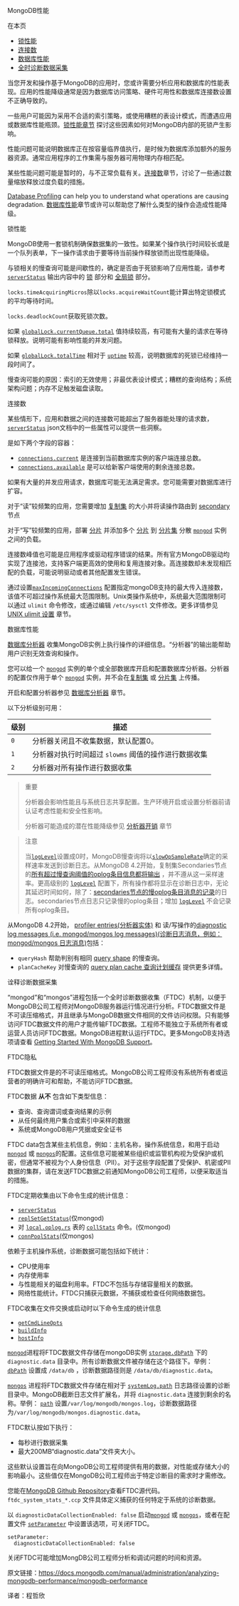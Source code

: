  MongoDB性能

在本页

- [锁性能](https://docs.mongodb.com/manual/administration/analyzing-mongodb-performance/locking-performance) 
- [连接数](https://docs.mongodb.com/manual/administration/analyzing-mongodb-performance/number-of-connections) 
- [数据库性能](https://docs.mongodb.com/manual/administration/analyzing-mongodb-performance/database-profiling) 
- [全时诊断数据采集](https://docs.mongodb.com/manual/administration/analyzing-mongodb-performance/full-time-diagnostic-data-capture) 

当您开发和操作基于MongoDB的应用时，您或许需要分析应用和数据库的性能表现。应用的性能降级通常是因为数据库访问策略、硬件可用性和数据库连接数设置不正确导致的。

一些用户可能因为采用不合适的索引策略，或使用糟糕的表设计模式，而遭遇应用或数据库性能瓶颈。[锁性能章节](https://docs.mongodb.com/manual/administration/analyzing-mongodb-performance/analyzing-performance-locks) 探讨这些因素如何对MongoDB内部的死锁产生影响。

性能问题可能说明数据库正在按容量临界值执行，是时候为数据库添加额外的服务器资源。通常应用程序的工作集需与服务器可用物理内存相匹配。

某些性能问题可能是暂时的，与不正常负载有关。[连接数](https://docs.mongodb.com/manual/administration/analyzing-mongodb-performance/number-of-connections)章节，讨论了一些通过数量缩放释放过度负载的措施。

[Database Profiling](https://docs.mongodb.com/manual/administration/analyzing-mongodb-performance/database-profiling) can help you to understand what operations are causing degradation. [数据库性能](https://docs.mongodb.com/manual/administration/analyzing-mongodb-performance/database-profiling)章节或许可以帮助您了解什么类型的操作会造成性能降级。

 锁性能

MongoDB使用一套锁机制确保数据集的一致性。如果某个操作执行时间较长或是一个队列表单，下一操作请求由于要等待当前操作释放锁而出现性能降级。

与锁相关的慢查询可能是间歇性的，确定是否由于死锁影响了应用性能，请参考[`serverStatus`](https://docs.mongodb.com/manual/reference/command/serverStatus/dbcmd.serverStatus) 输出内容中的 [锁](https://docs.mongodb.com/manual/reference/command/serverStatus/server-status-locks) 部分和 [全局锁](https://docs.mongodb.com/manual/reference/command/serverStatus/globallock) 部分。

 `locks.timeAcquiringMicros`除以`locks.acquireWaitCount`能计算出特定锁模式的平均等待时间。

 `locks.deadlockCount`获取死锁次数。

如果 [`globalLock.currentQueue.total`](https://docs.mongodb.com/manual/reference/command/serverStatus/serverstatus.globalLock.currentQueue.total) 值持续较高，有可能有大量的请求在等待锁释放。说明可能有影响性能的并发问题。

如果 [`globalLock.totalTime`](https://docs.mongodb.com/manual/reference/command/serverStatus/serverstatus.globalLock.totalTime) 相对于 [`uptime`](https://docs.mongodb.com/manual/reference/command/serverStatus/serverstatus.uptime) 较高，说明数据库的死锁已经维持一段时间了。

慢查询可能的原因：索引的无效使用；非最优表设计模式；糟糕的查询结构；系统架构问题；内存不足触发磁盘读取。

 连接数

某些情形下，应用和数据之间的连接数可能超出了服务器能处理的请求数，[`serverStatus`](https://docs.mongodb.com/manual/reference/command/serverStatus/dbcmd.serverStatus) json文档中的一些属性可以提供一些洞察。


是如下两个字段的容器：

  - [`connections.current`](https://docs.mongodb.com/manual/reference/command/serverStatus/serverstatus.connections.current) 是连接到当前数据库实例的客户端连接总数。
  - [`connections.available`](https://docs.mongodb.com/manual/reference/command/serverStatus/serverstatus.connections.available) 是可以给新客户端使用的剩余连接总数。

如果有大量的并发应用请求，数据库可能无法满足需求。您可能需要对数据库进行扩容。

对于“读”较频繁的应用，您需要增加 [复制集](https://docs.mongodb.com/manual/reference/glossary/term-replica-set) 的大小并将读操作路由到 [secondary](https://docs.mongodb.com/manual/reference/glossary/term-secondary) 节点

对于“写”较频繁的应用，部署 [分片](https://docs.mongodb.com/manual/reference/glossary/term-sharding) 并添加多个 [分片](https://docs.mongodb.com/manual/reference/glossary/term-shard) 到 [分片集](https://docs.mongodb.com/manual/reference/glossary/term-sharded-cluster) 分散 [`mongod`](https://docs.mongodb.com/manual/reference/program/mongod/bin.mongod) 实例之间的负载。

连接数峰值也可能是应用程序或驱动程序错误的结果。所有官方MongoDB驱动均实现了连接池，支持客户端更高效的使用和复用连接对象。高连接数却未发现相匹配的负载，可能说明驱动或者其他配置发生错误。

通过设置[`maxIncomingConnections`](https://docs.mongodb.com/manual/reference/configuration-options/net.maxIncomingConnections) 配置指定mongoDB支持的最大传入连接数，该值不可超过操作系统最大范围限制。Unix类操作系统中，系统最大范围限制可以通过 `ulimit` 命令修改，或通过编辑 `/etc/sysctl` 文件修改。更多详情参见 [UNIX ulimit 设置](https://docs.mongodb.com/manual/reference/ulimit/) 章节。

 数据库性能

[数据库分析器](https://docs.mongodb.com/manual/tutorial/manage-the-database-profiler/) 收集MongoDB实例上执行操作的详细信息。“分析器”的输出能帮助用户识别无效查询和操作。

您可以给一个 [`mongod`](https://docs.mongodb.com/manual/reference/program/mongod/bin.mongod) 实例的单个或全部数据库开启和配置数据库分析器。分析器的配置仅作用于单个 [`mongod`](https://docs.mongodb.com/manual/reference/program/mongod/bin.mongod) 实例，并不会在[复制集](https://docs.mongodb.com/manual/reference/glossary/term-replica-set) 或 [分片集](https://docs.mongodb.com/manual/reference/glossary/term-sharded-cluster) 上传播。

开启和配置分析器参见 [数据库分析器](https://docs.mongodb.com/manual/tutorial/manage-the-database-profiler/) 章节。

以下分析级别可用：

| 级别 | 描述                                                  |
| ----- | ------------------------------------------------------------ |
| `0`   | 分析器关闭且不收集数据，默认配置0。 |
| `1`   | 分析器对执行时间超过 `slowms` 阈值的操作进行数据收集 |
| `2`   | 分析器对所有操作进行数据收集 |

> 重要
>
> 分析器会影响性能且与系统日志共享配置。生产环境开启或设置分析器前请认证考虑性能和安全性影响。
>
> 分析器可能造成的潜在性能降级参见 [分析器开销](https://docs.mongodb.com/manual/tutorial/manage-the-database-profiler/database-profiling-overhead) 章节

> 注意
>
> 当[`logLevel`](https://docs.mongodb.com/manual/reference/parameters/param.logLevel)设置成0时，MongoDB慢查询将以[`slowOpSampleRate`](https://docs.mongodb.com/manual/reference/configuration-options/operationProfiling.slowOpSampleRate)确定的采样速率发送到诊断日志。从MongoDB 4.2开始，复制集Secondaries节点的[所有超过慢查询阈值的oplog条目信息都将输出](https://docs.mongodb.com/manual/release-notes/4.2/slow-oplog) ，并不遵从这一采样速率。更高级别的 [`logLevel`](https://docs.mongodb.com/manual/reference/parameters/param.logLevel) 配置下，所有操作都将显示在诊断日志中，无论其延迟时间如何，除了：[secondaries节点的慢oplog条目消息的记录](https://docs.mongodb.com/manual/release-notes/4.2/slow-oplog)的日志。secondaries节点日志只记录慢的oplog条目；增加 [`logLevel`](https://docs.mongodb.com/manual/reference/parameters/param.logLevel) 不会记录所有oplog条目。

从MongoDB 4.2开始， [profiler entries(分析器实体)](https://docs.mongodb.com/manual/tutorial/manage-the-database-profiler/) 和 读/写操作的[diagnostic log messages (i.e. mongod/mongos log messages)(诊断日志消息，例如：mongod/mongos 日志消息)](https://docs.mongodb.com/manual/reference/log-messages/log-message-slow-ops)包括：

- `queryHash` 帮助判别有相同 [query shape](https://docs.mongodb.com/manual/reference/glossary/term-query-shape) 的慢查询。
- `planCacheKey` 对慢查询的 [query plan cache 查询计划缓存](https://docs.mongodb.com/manual/core/query-plans/) 提供更多详情。

 诠释诊断数据采集


“mongod”和“mongos”进程包括一个全时诊断数据收集（FTDC）机制，以便于MongoDB公司工程师对MongoDB服务器运行情况进行分析。FTDC数据文件是不可读压缩格式，并且继承与MongoDB数据文件相同的文件访问权限。只有能够访问FTDC数据文件的用户才能传输FTDC数据。工程师不能独立于系统所有者或运营人员访问FTDC数据。MongoDB进程默认运行FTDC。更多MongoDB支持选项请查看 [Getting Started With MongoDB Support](https://www.mongodb.com/support/get-started?jmp=docs)。

FTDC隐私

FTDC数据文件是的不可读压缩格式。MongoDB公司工程师没有系统所有者或运营者的明确许可和帮助，不能访问FTDC数据。

FTDC数据 **从不** 包含如下类型信息：

- 查询、查询谓词或查询结果的示例
- 从任何最终用户集合或索引中采样的数据
- 系统或MongoDB用户凭据或安全证书

FTDC data包含某些主机信息，例如：主机名称，操作系统信息，和用于启动[`mongod`](https://docs.mongodb.com/manual/reference/program/mongod/bin.mongod) 或 [`mongos`](https://docs.mongodb.com/manual/reference/program/mongos/bin.mongos)的配置。这些信息可能被某些组织或监管机构视为受保护或机密，但通常不被视为个人身份信息（PII）。对于这些字段配置了受保护、机密或PII数据的集群，请在发送FTDC数据之前通知MongoDB公司工程师，以便采取适当的措施。

FTDC定期收集由以下命令生成的统计信息：

- [`serverStatus`](https://docs.mongodb.com/manual/reference/command/serverStatus/dbcmd.serverStatus)
- [`replSetGetStatus`](https://docs.mongodb.com/manual/reference/command/replSetGetStatus/dbcmd.replSetGetStatus)(仅mongod)
- 对 [`local.oplog.rs`](https://docs.mongodb.com/manual/reference/local-database/local.oplog.rs) 表的 [`collStats`](https://docs.mongodb.com/manual/reference/command/collStats/dbcmd.collStats) 命令。(仅mongod)
- [`connPoolStats`](https://docs.mongodb.com/manual/reference/command/connPoolStats/dbcmd.connPoolStats)(仅mongos)

依赖于主机操作系统，诊断数据可能包括如下统计：

- CPU使用率
- 内存使用率
- 与性能相关的磁盘利用率。FTDC不包括与存储容量相关的数据。
- 网络性能统计。FTDC只捕获元数据，不捕获或检查任何网络数据包。

FTDC收集在文件交换或启动时以下命令生成的统计信息

- [`getCmdLineOpts`](https://docs.mongodb.com/manual/reference/command/getCmdLineOpts/dbcmd.getCmdLineOpts)
- [`buildInfo`](https://docs.mongodb.com/manual/reference/command/buildInfo/dbcmd.buildInfo)
- [`hostInfo`](https://docs.mongodb.com/manual/reference/command/hostInfo/dbcmd.hostInfo)

[`mongod`](https://docs.mongodb.com/manual/reference/program/mongod/bin.mongod)进程将FTDC数据文件存储在mongoDB实例 [`storage.dbPath`](https://docs.mongodb.com/manual/reference/configuration-options/storage.dbPath) 下的 `diagnostic.data` 目录中。所有诊断数据文件被存储在这个路径下。举例：[`dbPath`](https://docs.mongodb.com/manual/reference/configuration-options/storage.dbPath) 设置成 `/data/db` ，诊断数据路径则是 `/data/db/diagnostic.data`。

[`mongos`](https://docs.mongodb.com/manual/reference/program/mongos/bin.mongos) 进程将FTDC数据文件存储在相对于 [`systemLog.path`](https://docs.mongodb.com/manual/reference/configuration-options/systemLog.path) 日志路径设置的诊断目录中。MongoDB截断日志文件扩展名，并将 `diagnostic.data` 连接到剩余的名称。举例： [`path`](https://docs.mongodb.com/manual/reference/configuration-options/systemLog.path) 设置`/var/log/mongodb/mongos.log`，诊断数据路径为`/var/log/mongodb/mongos.diagnostic.data`。

FTDC默认按如下执行：

- 每秒进行数据采集
- 最大200MB“diagnostic.data”文件夹大小。

这些默认设置旨在向MongoDB公司工程师提供有用的数据，对性能或存储大小的影响最小。这些值仅在MongoDB公司工程师出于特定诊断目的需求时才需修改。

您能在[MongoDB Github Repository](https://github.com/mongodb/mongo/tree/master/src/mongo/db/ftdc)查看FTDC源代码。`ftdc_system_stats_*.ccp` 文件具体定义捕获的任何特定于系统的诊断数据。

以 `diagnosticDataCollectionEnabled: false` 启动[`mongod`](https://docs.mongodb.com/manual/reference/program/mongod/bin.mongod) 或 [`mongos`](https://docs.mongodb.com/manual/reference/program/mongos/bin.mongos)，或者在配置文件 [`setParameter`](https://docs.mongodb.com/manual/reference/privilege-actions/setParameter) 中设置该选项，可关闭FTDC。

```
setParameter:
  diagnosticDataCollectionEnabled: false
```

关闭FTDC可能增加MongDB公司工程师分析和调试问题的时间和资源。

原文链接：https://docs.mongodb.com/manual/administration/analyzing-mongodb-performance/mongodb-performance

译者：程哲欣
